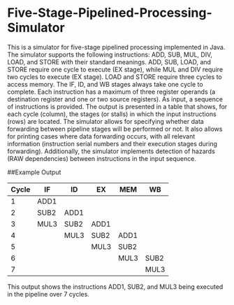 # Five-Stage-Pipelined-Processing-Simulator
This is a simulator for five-stage pipelined processing implemented in Java. 
The simulator supports the following instructions: ADD, SUB, MUL, DIV, LOAD, and STORE with their standard meanings.
ADD, SUB, LOAD, and STORE require one cycle to execute (EX stage), while MUL and DIV require two cycles to execute (EX stage). 
LOAD and STORE require three cycles to access memory. The IF, ID, and WB stages always take one cycle to complete. 
Each instruction has a maximum of three register operands (a destination register and one or two source registers).
As input, a sequence of instructions is provided. The output is presented in a table that shows, for each cycle (column), the stages (or stalls) in which the input instructions (rows) are located. 
The simulator allows for specifying whether data forwarding between pipeline stages will be performed or not. 
It also allows for printing cases where data forwarding occurs, with all relevant information (instruction serial numbers and their execution stages during forwarding). 
Additionally, the simulator implements detection of hazards (RAW dependencies) between instructions in the input sequence.

##Example Output


| Cycle | IF | ID | EX | MEM | WB |
|-------------|----|----|----|-----|----|
| 1 | ADD1 |   |   |   |   |
| 2 | SUB2 | ADD1 |   |   |   |
| 3 | MUL3 | SUB2 | ADD1  |   |   |
| 4 |    | MUL3 | SUB2 | ADD1 |   |
| 5 |   |    | MUL3 | SUB2 |   |
| 6 |   |   |   | MUL3 | SUB2 |
| 7 |   |   |   |   | MUL3 |


This output shows the instructions ADD1, SUB2, and MUL3 being executed in the pipeline over 7 cycles.

